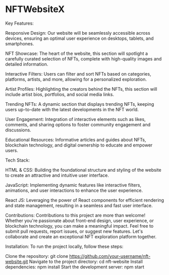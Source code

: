 # NFTWebsiteX
Key Features:

Responsive Design: Our website will be seamlessly accessible across devices, ensuring an optimal user experience on desktops, tablets, and smartphones.

NFT Showcase: The heart of the website, this section will spotlight a carefully curated selection of NFTs, complete with high-quality images and detailed information.

Interactive Filters: Users can filter and sort NFTs based on categories, platforms, artists, and more, allowing for a personalized exploration.

Artist Profiles: Highlighting the creators behind the NFTs, this section will include artist bios, portfolios, and social media links.

Trending NFTs: A dynamic section that displays trending NFTs, keeping users up-to-date with the latest developments in the NFT world.

User Engagement: Integration of interactive elements such as likes, comments, and sharing options to foster community engagement and discussions.

Educational Resources: Informative articles and guides about NFTs, blockchain technology, and digital ownership to educate and empower users.

Tech Stack:

HTML & CSS: Building the foundational structure and styling of the website to create an attractive and intuitive user interface.

JavaScript: Implementing dynamic features like interactive filters, animations, and user interactions to enhance the user experience.

React JS: Leveraging the power of React components for efficient rendering and state management, resulting in a seamless and fast user interface.

Contributions:
Contributions to this project are more than welcome! Whether you're passionate about front-end design, user experience, or blockchain technology, you can make a meaningful impact. Feel free to submit pull requests, report issues, or suggest new features. Let's collaborate and create an exceptional NFT exploration platform together.

Installation:
To run the project locally, follow these steps:

Clone the repository: git clone https://github.com/your-username/nft-website.git
Navigate to the project directory: cd nft-website
Install dependencies: npm install
Start the development server: npm start
